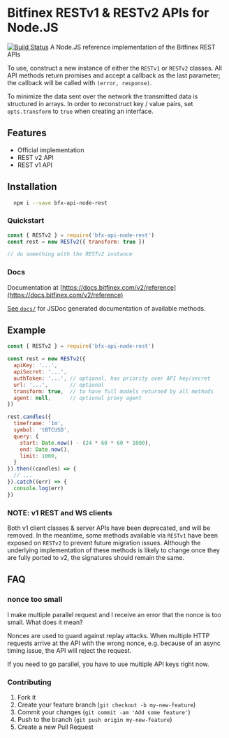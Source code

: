# Bitfinex RESTv1 & RESTv2 APIs for Node.JS

[![Build Status](https://travis-ci.org/bitfinexcom/bfx-api-node-rest.svg?branch=master)](https://travis-ci.org/bitfinexcom/bfx-api-node-rest)
A Node.JS reference implementation of the Bitfinex REST APIs

To use, construct a new instance of either the `RESTv1` or `RESTv2` classes.
All API methods return promises and accept a callback as the last parameter; the
callback will be called with `(error, response)`.

To minimize the data sent over the network the transmitted data is structured in
arrays. In order to reconstruct key / value pairs, set `opts.transform` to `true`
when creating an interface.

## Features

* Official implementation
* REST v2 API
* REST v1 API

## Installation

```bash
  npm i --save bfx-api-node-rest
```

### Quickstart

```js
const { RESTv2 } = require('bfx-api-node-rest')
const rest = new RESTv2({ transform: true })

// do something with the RESTv2 instance
```

### Docs

Documentation at [https://docs.bitfinex.com/v2/reference](https://docs.bitfinex.com/v2/reference)

[See `docs/`](/docs) for JSDoc generated documentation of available methods.

## Example

```js
const { RESTv2 } = require('bfx-api-node-rest')

const rest = new RESTv2({
  apiKey: '...',
  apiSecret: '...',
  authToken: '...', // optional, has priority over API key/secret
  url: '...',       // optional
  transform: true,  // to have full models returned by all methods
  agent: null,      // optional proxy agent
})

rest.candles({
  timeframe: '1m',
  symbol: 'tBTCUSD',
  query: {
    start: Date.now() - (24 * 60 * 60 * 1000),
    end: Date.now(),
    limit: 1000,
  }
}).then((candles) => {
  // ...
}).catch((err) => {
  console.log(err)
})
```

### NOTE: v1 REST and WS clients

Both v1 client classes & server APIs have been deprecated, and will be removed.
In the meantime, some methods available via `RESTv1` have been exposed on
`RESTv2` to prevent future migration issues. Although the underlying
implementation of these methods is likely to change once they are fully ported
to v2, the signatures should remain the same.

## FAQ

### nonce too small

I make multiple parallel request and I receive an error that the nonce is too
small. What does it mean?

Nonces are used to guard against replay attacks. When multiple HTTP requests
arrive at the API with the wrong nonce, e.g. because of an async timing issue,
the API will reject the request.

If you need to go parallel, you have to use multiple API keys right now.

### Contributing

1. Fork it
2. Create your feature branch (`git checkout -b my-new-feature`)
3. Commit your changes (`git commit -am 'Add some feature'`)
4. Push to the branch (`git push origin my-new-feature`)
5. Create a new Pull Request
